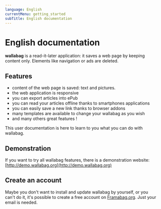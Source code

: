 ```yaml
---
language: English
currentMenu: getting_started
subTitle: English documentation
---
```


# English documentation

**wallabag** is a read-it-later application: it saves a web page by keeping content only. Elements like navigation or ads are deleted.

## Features

* content of the web page is saved: text and pictures. 
* the web application is responsive
* you can export articles into ePub
* you can read your articles offline thanks to smartphones applications
* you can easily save a new link thanks to browser addons
* many templates are available to change your wallabag as you wish
* and many others great features ! 

This user documentation is here to learn to you what you can do with wallabag.

## Demonstration

If you want to try all wallabag features, there is a demonstration website: [http://demo.wallabag.org](http://demo.wallabag.org)

## Create an account

Maybe you don't want to install and update wallabag by yourself, or you can't do it, it's possible to create a free account on [Framabag.org](https://www.framabag.org). Just your email is needed.
